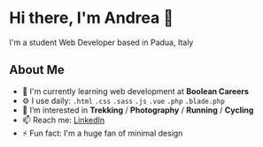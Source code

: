 # Hi there, I'm Andrea 👋

I'm a student Web Developer based in Padua, Italy


## About Me

- 🏢 I'm currently learning web development at **Boolean Careers**
- ⚙️ I use daily: `.html` `.css` `.sass` `.js` `.vue` `.php` `.blade.php`
- 👀 I’m interested in **Trekking** / **Photography** / **Running** / **Cycling**
- 📫 Reach me: [LinkedIn](https://linkedin.com/in/andrea-salvalaggio)
- ⚡️ Fun fact: I'm a huge fan of minimal design

